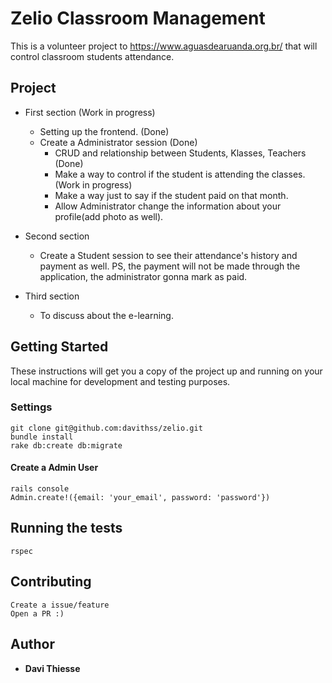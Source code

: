 # Zelio Classroom Management

This is a volunteer project to https://www.aguasdearuanda.org.br/ that will control classroom students attendance.

## Project

* First section (Work in progress)
  - Setting up the frontend. (Done)
  - Create a Administrator session (Done)
    - CRUD and relationship between Students, Klasses, Teachers (Done)
    - Make a way to control if the student is attending the classes. (Work in progress)
    - Make a way just to say if the student paid on that month.
    - Allow Administrator change the information about your profile(add photo as well).
* Second section
  - Create a Student session to see their attendance's history and payment as well.
  PS, the payment will not be made through the application, the administrator gonna mark as paid.

* Third section
  - To discuss about the e-learning.

## Getting Started

These instructions will get you a copy of the project up and running on your local machine for development and testing purposes.

### Settings

```
git clone git@github.com:davithss/zelio.git
bundle install
rake db:create db:migrate
```
#### Create a Admin User
```
rails console
Admin.create!({email: 'your_email', password: 'password'})
```

## Running the tests

```
rspec
```

## Contributing
```
Create a issue/feature
Open a PR :)
```

## Author

* **Davi Thiesse**
